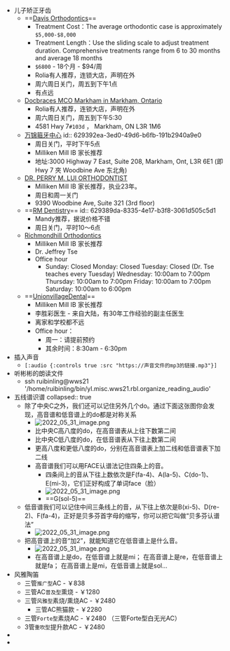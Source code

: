 - 儿子矫正牙齿
	- ==[Davis Orthodontics](https://www.davisortho.ca/treatment-options/braces/)==
		- Treatment Cost：The average orthodontic case is approximately `$5,000-$8,000`
		- Treatment Length：Use the sliding scale to adjust treatment duration. Comprehensive treatments range from 6 to 30 months and average 18 months
		- `$6800` - 18个月 -  $94/周
		- Rolia有人推荐，连锁大店，声明在外
		- 周六周日关门，周五到下午1点
		- 有点远
	- [Docbraces MCO Markham in Markham, Ontario](https://docbraces.com/on/locations/mcomarkham#)
		- Rolia有人推荐，连锁大店，声明在外
		- 周六周日关门，周五到下午5:30
		- 4581 Hwy 7`#103d` ， Markham, ON L3R 1M6
	- [万锦箍牙中心](https://markhambraces.com/chinese/)
	  id:: 629392ea-3ed0-49d6-b6fb-191b2940a9e0
		- 周日关门，平时下午5点
		- Milliken Mill IB 家长推荐
		- 地址:3000 Highway 7 East, Suite 208, Markham, Ont, L3R 6E1
		  (即 Hwy 7 夾 Woodbine Ave 东北角)
	- [DR. PERRY M. LUI ORTHODONTIST](https://www.drperryluidentistry.ca/)
		- Milliken Mill IB 家长推荐，执业23年。
		- 周日和周一关门
		- 9390 Woodbine Ave, Suite 321 (3rd floor)
	- ==[RM Dentistry](https://richmondhilldental.ca/)==
	  id:: 629389da-8335-4e17-b3f8-3061d505c5d1
		- Mandy推荐，据说价格不错
		- 周日关门，平时10～6点
	- [Richmondhill Orthodontics](https://www.richmondhillorthodontics.com/)
		- Milliken Mill IB 家长推荐
		- Dr. Jeffrey Tse
		- Office hour
			- Sunday: Closed
			  Monday: Closed
			  Tuesday: Closed (Dr. Tse teaches every Tuesday)
			  Wednesday: 10:00am to 7:00pm
			  Thursday: 10:00am to 7:00pm
			  Friday: 10:00am to 7:00pm
			  Saturday: 10:00am to 6:00pm
	- ==[UnionvillageDental](https://unionvillagedental.com/%E4%B8%AD%E6%96%87)==
		- Milliken Mill IB 家长推荐
		- 李胜彩医生 - 来自大陆，有30年工作经验的副主任医生
		- 离家和学校都不远
		- Office hour：
			- 周一：请提前预约
			- 其余时间：8:30am - 6:30pm
- 插入声音
	- `[:audio {:controls true :src "https://声音文件的mp3的链接.mp3"}]`
- 听彬彬的朗读文件
	- ssh ruibinling@wws21 '/home/ruibinling/bin/yl.misc.wws21.rbl.organize_reading_audio'
- 五线谱识谱
  collapsed:: true
	- 除了中央C之外，我们还可以记住另外几个do。通过下面这张图你会发现，高音谱和低音谱上的do都是对称关系
		- ![2022_05_31_image.png](https://cdn.logseq.com/%2F7931a79d-4502-46b5-960f-d524ffe4d9a4cd8f63fa-6bb7-4474-9bb8-180a624468302022_05_31_image.png?Expires=4807620062&Signature=hB8AUFE-ANMEMfAgyCELQj9E0GWY285zodfcCOR2N6B6QuDMGshKe4~gU99LAz4ppGtFv8zCaoA28t-Dbf54qnuFzIMJKahJFK~KMsBhasruBnubkNBmBj8kwAMSw8TCyGEpXpY3IJDeDnqSCcnEgsnq7vgJ~bsqAZasPEquc4ainc9hXVx-4QYxqwur733-jtskF-fS6TgV5fmzElXZ49S~1nHNiBtjo8kaa-4YBvhrO6bMJ~pXlZ0L3MDqvv4rrlamB~7ZUJZ6RR8Ji0fEIER8a81wmO3JrQlGulMaJR49Lo3ZMBYjXqbCE1TDPJwALsT08LQq9ULlu0bsX0ZWBg__&Key-Pair-Id=APKAJE5CCD6X7MP6PTEA)
		- 比中央C高八度的do，在高音谱表从上往下数第二间
		- 比中央C低八度的do，在低音谱表从下往上数第二间
		- 更高八度和更低八度的do，分别在高音谱表上加二线和低音谱表下加二线
		- 高音谱我们可以用FACE认谱法记住四条上的音。
			- 四条间上的音从下往上数依次是F(fa-4)、A(la-5)、C(do-1)、E(mi-3)，它们正好构成了单词face（脸）
			- ![2022_05_31_image.png](https://cdn.logseq.com/%2F7931a79d-4502-46b5-960f-d524ffe4d9a41e2a59ab-80fa-46a6-87ba-90133d79fd5d2022_05_31_image.png?Expires=4807620143&Signature=Qw4nUVi73nbA9mYA5N848A1JLKOVeGHnUfuHeMEyhAh6UzJYWxt6pD4U5QmQZXY4NhGpdPoIz-p8liM7r26tSOrhr6SFmWnGUHAnyqf6WOpJ-pqaTFeJJWZCUnOqW8CyQd7Kv~s9IdR2tfwLAmJn087y5Ye1533OPVgcx8O1evLaSLowtuYBwo7C704Urf-kMg33mJSYds9KTXUypsDzQfq72DU49fS84~iLSu20cA2VPg~ihSRsY5cz39axtWHwZsdmhNEIQzJbbT91-Oz9bTjPxSmTbiarw4jlGOrWzrHOai9UTmK4L2kZxVWGOPZqZDb~PgEtkZHmJPqLGQddBA__&Key-Pair-Id=APKAJE5CCD6X7MP6PTEA)
			- ==G(sol-5)==
	- 低音谱我们可以记住中间三条线上的音，从下往上依次是B(xi-5)、D(re-2)、F(fa-4)，正好是贝多芬首字母的缩写，你可以把它叫做“贝多芬认谱法”
		- ![2022_05_31_image.png](https://cdn.logseq.com/%2F7931a79d-4502-46b5-960f-d524ffe4d9a457e3624f-4c3f-47cb-bb53-d341da316f072022_05_31_image.png?Expires=4807620181&Signature=JI0iYQmw2fXoYTQuKuHZx72bZecZypPpSeOVxUbHh4vF4-KNVZI0T0NnM-X~zItC260dhrTIGqjqjZ8MAuZyXIouJE6iBefuF4GdrvW~Xm6i9yyaW6X153o7yBIbobtRGg7TJm0QlRXkG4X7qdvldu1OI2wnBS~bYchr3y2eaojpaoJrgQ3nLx6AvgyTOvRdLMQGgaYMqEfRoWJr1bh7ag-3koj57Lgz~VWwWB9xwQzpSSlJgIU4j1hpXlF90pRjWqBAyv6RFi5eR0tWGG8~5mWk3BvBvaeRSWGeaMioifNFo0SZjDixEATAazXNZ5UiYxmMhTOpKEMdvfsIU0OVlw__&Key-Pair-Id=APKAJE5CCD6X7MP6PTEA)
	- 把高音谱上的音“加2”，就能知道它在低音谱上是什么音。
		- ![2022_05_31_image.png](https://cdn.logseq.com/%2F7931a79d-4502-46b5-960f-d524ffe4d9a4e3c4ac84-fc28-4357-bf98-379eec5eebd72022_05_31_image.png?Expires=4807620286&Signature=le7cpDc2Vzh8T2TonoGpfmGbdSz~mxAqh744HMGsNq3Npa~Co3~A0PiwJ6HI7fW~3AAUfhs~sdb72Lj3ghoLrsDy8w27OaMBMJ1iRISrH2bUYgZBz5FQ~9zyMrBNAapbbDkdWAs6T~WpEj7rM4jo2FLh5XAlTjc-xhLEQxlT71AA3gsrJa119z3n~JbaW8Yp7ahq714e432QbeULHBbz~bf0Kas6S3P5ZtxePRsyhGweuo3BtC7mfHd7dU3HCM0xK3H2iAxtkXcqdAvE-5-33XyaAKYUMPELxwM3T0qToyMTzMnxnGM5VNrTqVJqWsj6idZHittjdP-pvQ2NeCJ-zQ__&Key-Pair-Id=APKAJE5CCD6X7MP6PTEA)
		- 在高音谱上是do，在低音谱上就是mi；
		  在高音谱上是re，在低音谱上就是fa；
		  在高音谱上是mi，在低音谱上就是sol...
- 风雅陶笛
	- 三管`推广型`AC - ￥838
	- 三管AC`普及型`熏烧 - ￥1280
	- 三管`风雅型`素烧/熏烧AC - ￥2480
		- 三管AC熊猫款 - ￥2280
	- 三管`Forte型`素烧AC - ￥2480 （三管Forte型白无光AC）
	- 3管`重吹型`提升款AC - ￥2480
-
-